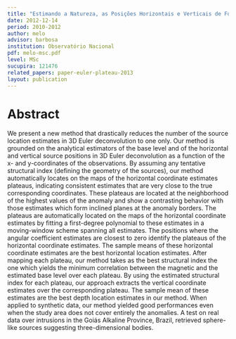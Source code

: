 ```yaml
---
title: "Estimando a Natureza, as Posições Horizontais e Verticais de Fontes 3D Usando a Deconvolução de Euler"
date: 2012-12-14
period: 2010-2012
author: melo
advisor: barbosa
institution: Observatório Nacional
pdf: melo-msc.pdf
level: MSc
sucupira: 121476
related_papers: paper-euler-plateau-2013
layout: publication
---
```


# Abstract

We present a new method that drastically reduces the number of the source
location estimates in 3D Euler deconvolution to one only. Our method is
grounded on the analytical estimators of the base level and of the horizontal
and vertical source positions in 3D Euler deconvolution as a function of the x-
and y-coordinates of the observations. By assuming any tentative structural
index (defining the geometry of the sources), our method automatically locates
on the maps of the horizontal coordinate estimates plateaus, indicating
consistent estimates that are very close to the true corresponding coordinates.
These plateaus are located at the neighborhood of the highest values of the
anomaly and show a contrasting behavior with those estimates which form
inclined planes at the anomaly borders. The plateaus are automatically located
on the maps of the horizontal coordinate estimates by fitting a first-degree
polynomial to these estimates in a moving-window scheme spanning all estimates.
The positions where the angular coefficient estimates are closest to zero
identify the plateaus of the horizontal coordinate estimates. The sample means
of these horizontal coordinate estimates are the best horizontal location
estimates. After mapping each plateau, our method takes as the best structural
index the one which yields the minimum correlation between the magnetic and the
estimated base level over each plateau. By using the estimated structural index
for each plateau, our approach extracts the vertical coordinate estimates over
the corresponding plateau. The sample mean of these estimates are the best
depth location estimates in our method. When applied to synthetic data, our
method yielded good performances even when the study area does not cover
entirely the anomalies. A test on real data over intrusions in the Goiás
Alkaline Province, Brazil, retrieved sphere-like sources suggesting
three-dimensional bodies.
